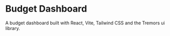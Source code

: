# Budget Dashboard

A budget dashboard built with React, Vite, Tailwind CSS and the Tremors ui library.
